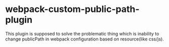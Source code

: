 # webpack-custom-public-path-plugin

This plugin is supposed to solve the problematic thing which is inability to change publicPath in webpack configuration based on resource(like css/js).


